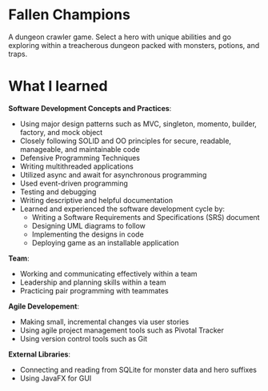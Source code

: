 # Fallen Champions
A dungeon crawler game. 
Select a hero with unique abilities and go exploring within a treacherous dungeon packed with monsters, potions, and traps.

# What I learned

**Software Development Concepts and Practices**:
* Using major design patterns such as MVC, singleton, momento, builder, factory, and mock object
* Closely following SOLID and OO principles for secure, readable, manageable, and maintainable code
* Defensive Programming Techniques
* Writing multithreaded applications
* Utilized async and await for asynchronous programming
* Used event-driven programming
* Testing and debugging
* Writing descriptive and helpful documentation
* Learned and experienced the software development cycle by:
   * Writing a Software Requirements and Specifications (SRS) document
   * Designing UML diagrams to follow
   * Implementing the designs in code
   * Deploying game as an installable application
  
**Team**:
* Working and communicating effectively within a team
* Leadership and planning skills within a team
* Practicing pair programming with teammates

**Agile Developement**:
* Making small, incremental changes via user stories
* Using agile project management tools such as Pivotal Tracker
* Using version control tools such as Git

**External Libraries**:
* Connecting and reading from SQLite for monster data and hero suffixes
* Using JavaFX for GUI
